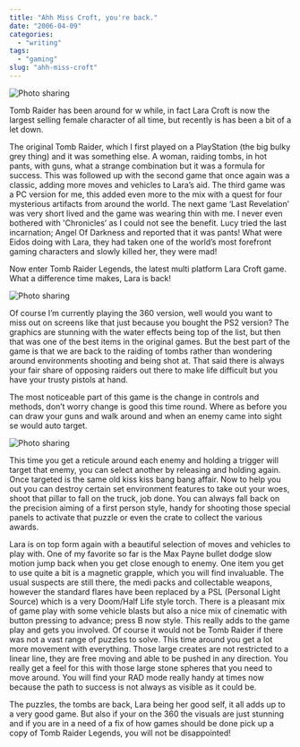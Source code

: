 ```yaml
---
title: "Ahh Miss Croft, you're back."
date: "2006-04-09"
categories:
  - "writing"
tags:
  - "gaming"
slug: "ahh-miss-croft"
---
```


![Photo sharing][image-1]

Tomb Raider has been around for w while, in fact Lara Croft is now the largest selling female character of all time, but recently is has been a bit of a let down.

The original Tomb Raider, which I first played on a PlayStation (the big bulky grey thing) and it was something else. A woman, raiding tombs, in hot pants, with guns, what a strange combination but it was a formula for success. This was followed up with the second game that once again was a classic, adding more moves and vehicles to Lara’s aid. The third game was a PC version for me, this added even more to the mix with a quest for four mysterious artifacts from around the world. The next game ‘Last Revelation’ was very short lived and the game was wearing thin with me. I never even bothered with 'Chronicles’ as I could not see the benefit. Lucy tried the last incarnation; Angel Of Darkness and reported that it was pants! What were Eidos doing with Lara, they had taken one of the world’s most forefront gaming characters and slowly killed her, they were mad!

Now enter Tomb Raider Legends, the latest multi platform Lara Croft game.
What a difference time makes, Lara is back!

![Photo sharing][image-2]

Of course I’m currently playing the 360 version, well would you want to miss out on screens like that just because you bought the PS2 version?
The graphics are stunning with the water effects being top of the list, but then that was one of the best items in the original games. But the best part of the game is that we are back to the raiding of tombs rather than wondering around environments shooting and being shot at. That said there is always your fair share of opposing raiders out there to make life difficult but you have your trusty pistols at hand.

The most noticeable part of this game is the change in controls and methods, don’t worry change is good this time round. Where as before you can draw your guns and walk around and when an enemy came into sight se would auto target.

![Photo sharing][image-3]

This time you get a reticule around each enemy and holding a trigger will target that enemy, you can select another by releasing and holding again. Once targeted is the same old kiss kiss bang bang affair. Now to help you out you can destroy certain set environment features to take out your woes, shoot that pillar to fall on the truck, job done. You can always fall back on the precision aiming of a first person style, handy for shooting those special panels to activate that puzzle or even the crate to collect the various awards.

Lara is on top form again with a beautiful selection of moves and vehicles to play with. One of my favorite so far is the Max Payne bullet dodge slow motion jump back when you get close enough to enemy. One item you get to use quite a bit is a magnetic grapple, which you will find invaluable. The usual suspects are still there, the medi packs and collectable weapons, however the standard flares have been replaced by a PSL (Personal Light Source) which is a very Doom/Half Life style torch.
There is a pleasant mix of game play with some vehicle blasts but also a nice mix of cinematic with button pressing to advance; press B now style. This really adds to the game play and gets you involved. Of course it would not be Tomb Raider if there was not a vast range of puzzles to solve. This time around you get a lot more movement with everything. Those large creates are not restricted to a linear line, they are free moving and able to be pushed in any direction. You really get a feel for this with those large stone spheres that you need to move around. You will find your RAD mode really handy at times now because the path to success is not always as visible as it could be.

The puzzles, the tombs are back, Lara being her good self, it all adds up to a very good game. But also if your on the 360 the visuals are just stunning and if you are in a need of a fix of how games should be done pick up a copy of Tomb Raider Legends, you will not be disappointed!

[image-1]:	/images/125764122.jpg
[image-2]:	/images/125764123.jpg
[image-3]:	/images/125764124.jpg
